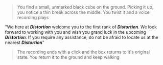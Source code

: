 > You find a small, unmarked black cube on the ground. Picking it up, you notice a thin break across the middle. You twist it and a voice recording plays

"We here at ***Distortion*** welcome you to the first rank of ***Distortion***. We look forward to working with you and wish you grand luck in the upcoming ***Distortion***. If you require any assistance, do not be afraid to locate us at the nearest ***Distortion***"

> The recording ends with a click and the box returns to it's original state. You return it to the ground and keep walking
